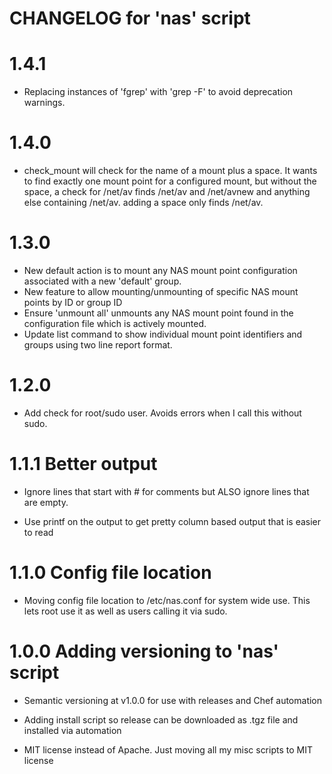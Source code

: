 # CHANGELOG for 'nas' script

# 1.4.1

* Replacing instances of 'fgrep' with 'grep -F' to avoid deprecation warnings.

# 1.4.0

* check_mount will check for the name of a mount plus a space.  It wants to find exactly one mount point for a configured mount, but without the space, a check for /net/av finds /net/av and /net/avnew and anything else containing /net/av.  adding a space only finds /net/av.

# 1.3.0

* New default action is to mount any NAS mount point configuration associated with a new 'default' group.
* New feature to allow mounting/unmounting of specific NAS mount points by ID or group ID
* Ensure 'unmount all' unmounts any NAS mount point found in the configuration file which is actively mounted.
* Update list command to show individual mount point identifiers and groups using two line report format.

# 1.2.0

* Add check for root/sudo user. Avoids errors when I call this without sudo.

# 1.1.1 Better output

* Ignore lines that start with # for comments but ALSO ignore lines that are empty.

* Use printf on the output to get pretty column based output that is easier to read

# 1.1.0 Config file location

* Moving config file location to /etc/nas.conf for system wide use. This lets root use it as well as users calling it via sudo.

# 1.0.0 Adding versioning to 'nas' script

* Semantic versioning at v1.0.0 for use with releases and Chef automation

* Adding install script so release can be downloaded as .tgz file and installed via automation

* MIT license instead of Apache. Just moving all my misc scripts to MIT license
